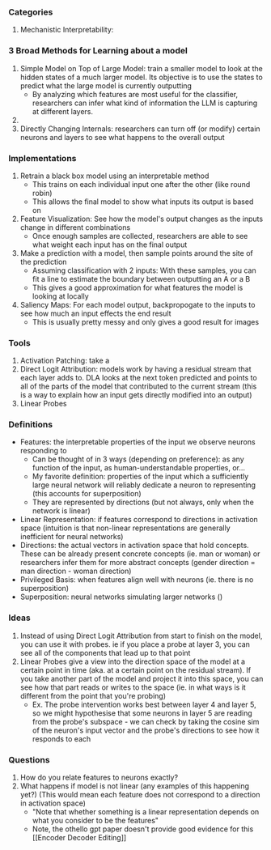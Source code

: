 ### Categories
1. Mechanistic Interpretability: 
### 3 Broad Methods for Learning about a model
1. Simple Model on Top of Large Model: train a smaller model to look at the hidden states of a much larger model. Its objective is to use the states to predict what the large model is currently outputting
	- By analyzing which features are most useful for the classifier, researchers can infer what kind of information the LLM is capturing at different layers.
2. 
3. Directly Changing Internals: researchers can turn off (or modify) certain neurons and layers to see what happens to the overall output 
### Implementations
1. Retrain a black box model using an interpretable method 
	- This trains on each individual input one after the other (like round robin)
	- This allows the final model to show what inputs its output is based on
2. Feature Visualization: See how the model's output changes as the inputs change in different combinations
	- Once enough samples are collected, researchers are able to see what weight each input has on the final output
3. Make a prediction with a model, then sample points around the site of the prediction
	- Assuming classification with 2 inputs: With these samples, you can fit a line to estimate the boundary between outputting an A or a B
	- This gives a good approximation for what features the model is looking at locally
4. Saliency Maps: For each model output, backpropogate to the inputs to see how much an input effects the end result
	- This is usually pretty messy and only gives a good result for images
### Tools
1. Activation Patching: take a 
3. Direct Logit Attribution: models work by having a residual stream that each layer adds to. DLA looks at the next token predicted and points to all of the parts of the model that contributed to the current stream (this is a way to explain how an input gets directly modified into an output)
4. Linear Probes
### Definitions
- Features: the interpretable properties of the input we observe neurons responding to
	- Can be thought of in 3 ways (depending on preference): as any function of the input, as human-understandable properties, or...
	- My favorite definition: properties of the input which a sufficiently large neural network will reliably dedicate a neuron to representing (this accounts for superposition)
	- They are represented by directions (but not always, only when the network is linear)
- Linear Representation: if features correspond to directions in activation space (intuition is that non-linear representations are generally inefficient for neural networks)
- Directions: the actual vectors in activation space that hold concepts. These can be already present concrete concepts (ie. man or woman) or researchers infer them for more abstract concepts (gender direction = man direction - woman direction)
- Privileged Basis: when features align well with neurons (ie. there is no superposition)
- Superposition: neural networks simulating larger networks ()
### Ideas
1. Instead of using Direct Logit Attribution from start to finish on the model, you can use it with probes. ie if you place a probe at layer 3, you can see all of the components that lead up to that point 
2. Linear Probes give a view into the direction space of the model at a certain point in time (aka. at a certain point on the residual stream). If you take another part of the model and project it into this space, you can see how that part reads or writes to the space (ie. in what ways is it different from the point that you're probing)
	- Ex. The probe intervention works best between layer 4 and layer 5, so we might hypothesise that some neurons in layer 5 are reading from the probe's subspace - we can check by taking the cosine sim of the neuron's input vector and the probe's directions to see how it responds to each
### Questions
1. How do you relate features to neurons exactly? 
2. What happens if model is not linear (any examples of this happening yet?) (This would mean each feature does not correspond to a direction in activation space)
	- "Note that whether something is a linear representation depends on what you consider to be the features"
	- Note, the othello gpt paper doesn't provide good evidence for this
[[Encoder Decoder Editing]]